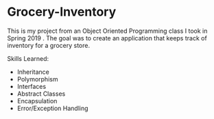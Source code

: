 # Grocery-Inventory

This is my project from an Object Oriented Programming class I took in Spring 2019 . The goal was to create an application that keeps track of
inventory for a grocery store.

Skills Learned:
- Inheritance
- Polymorphism
- Interfaces
- Abstract Classes
- Encapsulation
- Error/Exception Handling
